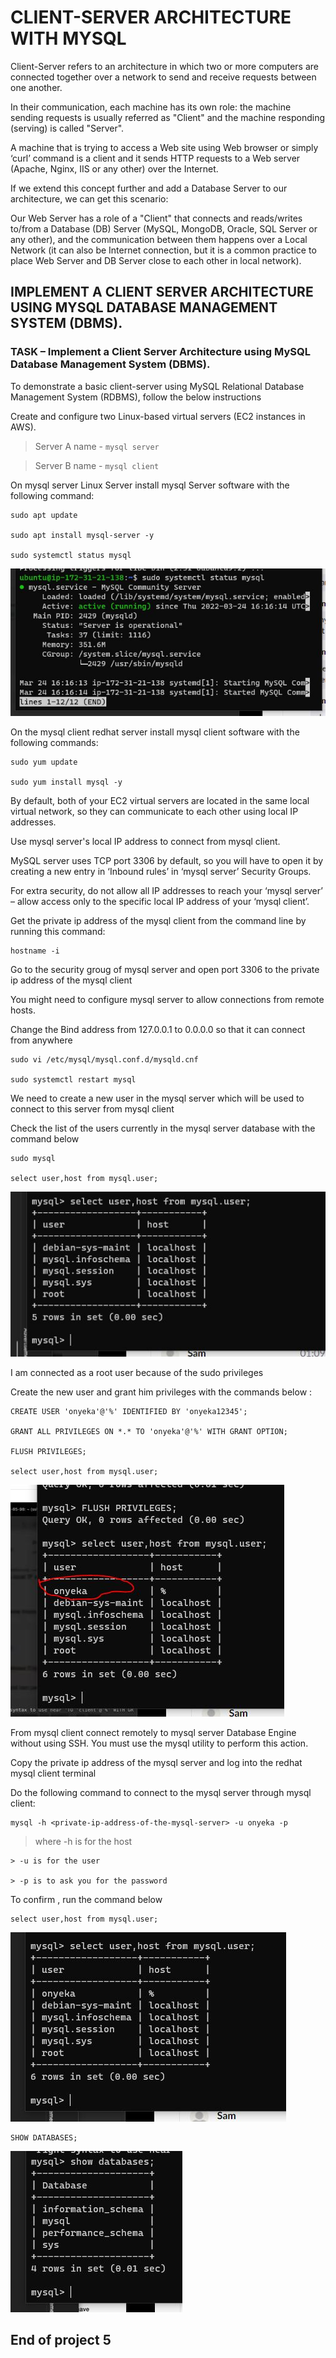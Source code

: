# CLIENT-SERVER ARCHITECTURE WITH MYSQL

Client-Server refers to an architecture in which two or more computers are connected together over a network to send and receive requests between one another.

In their communication, each machine has its own role: the machine sending requests is usually referred as "Client" and the machine responding (serving) is called "Server".

A machine that is trying to access a Web site using Web browser or simply ‘curl’ command is a client and it sends HTTP requests to a Web server (Apache, Nginx, IIS or any other) over the Internet.

If we extend this concept further and add a Database Server to our architecture, we can get this scenario:

Our Web Server has a role of a "Client" that connects and reads/writes to/from a Database (DB) Server (MySQL, MongoDB, Oracle, SQL Server or any other), and the communication between them happens over a Local Network (it can also be Internet connection, but it is a common practice to place Web Server and DB Server close to each other in local network).

## IMPLEMENT A CLIENT SERVER ARCHITECTURE USING MYSQL DATABASE MANAGEMENT SYSTEM (DBMS).

### TASK – Implement a Client Server Architecture using MySQL Database Management System (DBMS).

To demonstrate a basic client-server using MySQL Relational Database Management System (RDBMS), follow the below instructions

Create and configure two Linux-based virtual servers (EC2 instances in AWS).

> Server A name - `mysql server`

> Server B name - `mysql client`

On mysql server Linux Server install mysql Server software with the following command:

```
sudo apt update

sudo apt install mysql-server -y

sudo systemctl status mysql
```

![MySQL server active](https://github.com/onyeka-hub/Project-5/blob/main/images/mysql-server-active.JPG)

On the mysql client redhat server install mysql client software with the following commands:

```
sudo yum update

sudo yum install mysql -y
```

By default, both of your EC2 virtual servers are located in the same local virtual network, so they can communicate to each other using local IP addresses.

Use mysql server's local IP address to connect from mysql client.

MySQL server uses TCP port 3306 by default, so you will have to open it by creating a new entry in ‘Inbound rules’ in ‘mysql server’ Security Groups.

For extra security, do not allow all IP addresses to reach your ‘mysql server’ – allow access only to the specific local IP address of your ‘mysql client’.

Get the private ip address of the mysql client from the command line by running this command:

```
hostname -i
```

Go to the security groug of mysql server and open port 3306 to the private ip address of the mysql client

You might need to configure mysql server to allow connections from remote hosts.

Change the Bind address from 127.0.0.1 to 0.0.0.0 so that it can connect from anywhere

```
sudo vi /etc/mysql/mysql.conf.d/mysqld.cnf

sudo systemctl restart mysql
```

We need to create a new user in the mysql server which will be used to connect to this server from mysql client
 
Check the list of the users currently in the mysql server database with the command below

```
sudo mysql

select user,host from mysql.user;
```


![list of users in mysql server](https://github.com/onyeka-hub/Project-5/blob/main/images/list-user-mysql-server.JPG)

I am connected as a root user because of the sudo privileges

Create the new user and grant him privileges with the commands below :

```
CREATE USER 'onyeka'@'%' IDENTIFIED BY 'onyeka12345';

GRANT ALL PRIVILEGES ON *.* TO 'onyeka'@'%' WITH GRANT OPTION;

FLUSH PRIVILEGES;

select user,host from mysql.user;
```

![list of users in mysql server](https://github.com/onyeka-hub/Project-5/blob/main/images/new-user.JPG)

From mysql client connect remotely to mysql server Database Engine without using SSH. You must use the mysql utility to perform this action.

Copy the private ip address of the mysql server and log into the redhat mysql client terminal

Do the following command to connect to the mysql server through mysql client:

```
mysql -h <private-ip-address-of-the-mysql-server> -u onyeka -p
```

> where -h is for the host

	> -u is for the user 

	> -p is to ask you for the password

To confirm , run the command below

```
select user,host from mysql.user;
```

![list of users in mysql server](https://github.com/onyeka-hub/Project-5/blob/main/images/users-from-client.JPG)

```
SHOW DATABASES;
```

![database](https://github.com/onyeka-hub/Project-5/blob/main/images/show-database.JPG)

## End of project 5
